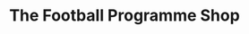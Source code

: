 ---
title: "The Football Programme Shop"
url: /edinburgh/the-football-programme-shop/
shop: Sport
---